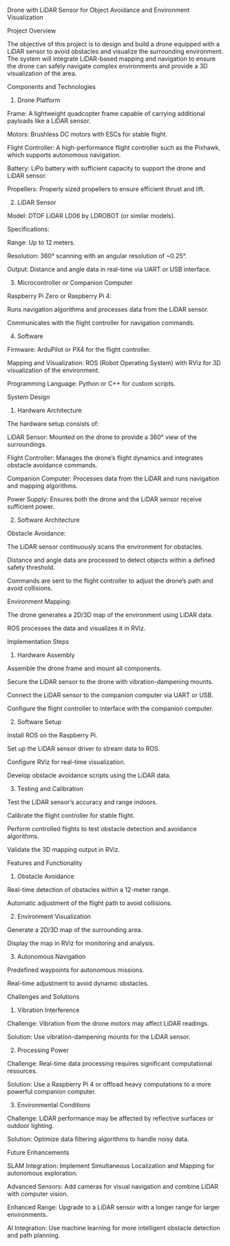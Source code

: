 Drone with LiDAR Sensor for Object Avoidance and Environment Visualization

Project Overview

The objective of this project is to design and build a drone equipped with a LiDAR sensor to avoid obstacles and visualize the surrounding environment. The system will integrate LiDAR-based mapping and navigation to ensure the drone can safely navigate complex environments and provide a 3D visualization of the area.

Components and Technologies

1. Drone Platform

Frame: A lightweight quadcopter frame capable of carrying additional payloads like a LiDAR sensor.

Motors: Brushless DC motors with ESCs for stable flight.

Flight Controller: A high-performance flight controller such as the Pixhawk, which supports autonomous navigation.

Battery: LiPo battery with sufficient capacity to support the drone and LiDAR sensor.

Propellers: Properly sized propellers to ensure efficient thrust and lift.

2. LiDAR Sensor

Model: DTOF LiDAR LD06 by LDROBOT (or similar models).

Specifications:

Range: Up to 12 meters.

Resolution: 360° scanning with an angular resolution of ~0.25°.

Output: Distance and angle data in real-time via UART or USB interface.

3. Microcontroller or Companion Computer

Raspberry Pi Zero or Raspberry Pi 4:

Runs navigation algorithms and processes data from the LiDAR sensor.

Communicates with the flight controller for navigation commands.

4. Software

Firmware: ArduPilot or PX4 for the flight controller.

Mapping and Visualization: ROS (Robot Operating System) with RViz for 3D visualization of the environment.

Programming Language: Python or C++ for custom scripts.

System Design

1. Hardware Architecture

The hardware setup consists of:

LiDAR Sensor: Mounted on the drone to provide a 360° view of the surroundings.

Flight Controller: Manages the drone’s flight dynamics and integrates obstacle avoidance commands.

Companion Computer: Processes data from the LiDAR and runs navigation and mapping algorithms.

Power Supply: Ensures both the drone and the LiDAR sensor receive sufficient power.

2. Software Architecture

Obstacle Avoidance:

The LiDAR sensor continuously scans the environment for obstacles.

Distance and angle data are processed to detect objects within a defined safety threshold.

Commands are sent to the flight controller to adjust the drone’s path and avoid collisions.

Environment Mapping:

The drone generates a 2D/3D map of the environment using LiDAR data.

ROS processes the data and visualizes it in RViz.

Implementation Steps

1. Hardware Assembly

Assemble the drone frame and mount all components.

Secure the LiDAR sensor to the drone with vibration-dampening mounts.

Connect the LiDAR sensor to the companion computer via UART or USB.

Configure the flight controller to interface with the companion computer.

2. Software Setup

Install ROS on the Raspberry Pi.

Set up the LiDAR sensor driver to stream data to ROS.

Configure RViz for real-time visualization.

Develop obstacle avoidance scripts using the LiDAR data.

3. Testing and Calibration

Test the LiDAR sensor’s accuracy and range indoors.

Calibrate the flight controller for stable flight.

Perform controlled flights to test obstacle detection and avoidance algorithms.

Validate the 3D mapping output in RViz.

Features and Functionality

1. Obstacle Avoidance

Real-time detection of obstacles within a 12-meter range.

Automatic adjustment of the flight path to avoid collisions.

2. Environment Visualization

Generate a 2D/3D map of the surrounding area.

Display the map in RViz for monitoring and analysis.

3. Autonomous Navigation

Predefined waypoints for autonomous missions.

Real-time adjustment to avoid dynamic obstacles.

Challenges and Solutions

1. Vibration Interference

Challenge: Vibration from the drone motors may affect LiDAR readings.

Solution: Use vibration-dampening mounts for the LiDAR sensor.

2. Processing Power

Challenge: Real-time data processing requires significant computational resources.

Solution: Use a Raspberry Pi 4 or offload heavy computations to a more powerful companion computer.

3. Environmental Conditions

Challenge: LiDAR performance may be affected by reflective surfaces or outdoor lighting.

Solution: Optimize data filtering algorithms to handle noisy data.

Future Enhancements

SLAM Integration: Implement Simultaneous Localization and Mapping for autonomous exploration.

Advanced Sensors: Add cameras for visual navigation and combine LiDAR with computer vision.

Enhanced Range: Upgrade to a LiDAR sensor with a longer range for larger environments.

AI Integration: Use machine learning for more intelligent obstacle detection and path planning.